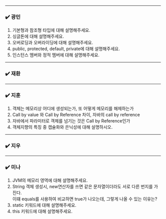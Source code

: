 
***
### ✔️ 광민
1. 기본형과 참조형 타입에 대해 설명해주세요.
2. 싱글톤에 대해 설명해주세요.
3. 오버로딩과 오버라이딩에 대해 설명해주세요.
4. public, protected, default, private에 대해 설명해주세요.
5. 인스턴스 멤버와 정적 멤버에 대해 설명해주세요.


***
### ✔️ 재환


***
### ✔️ 지훈
1. 객체는 메모리상 어디에 생성되는가, 또 어떻게 메모리를 해제하는가 
2. Call by value 와 Call by Reference 차이, 자바의 call by reference
3. 자바에서 파라미터로 객체를 넘기는 것은 Call by Reference인가
4. 객체지향의 특징 중 캡슐화와 은닉성에 대해 설명하시오.

***
### ✔️ 지우

***
### ✔️ 미나
1. JVM의 메모리 영역에 대해 설명해주세요.
2. String 객체 생성시, new연산자를 쓰면 같은 문자열이더라도 서로 다른 번지를 가진다.
    <br> 이떄 equals를 사용하여 비교하면 true가 나오는데, 그렇게 나올 수 있는 이유는?
3. static 키워드에 대해 설명해주세요.
4. this 키워드에 대해 설명해주세요.